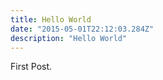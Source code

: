 ```yaml
---
title: Hello World
date: "2015-05-01T22:12:03.284Z"
description: "Hello World"
---
```


First Post.

